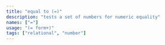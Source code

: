 ```yaml
---
title: "equal to (=)"
description: "tests a set of numbers for numeric equality"
names: ["="]
usage: "(= form+)"
tags: ["relational", "number"]
---
```

